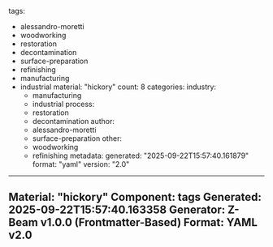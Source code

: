 tags:
  - alessandro-moretti
  - woodworking
  - restoration
  - decontamination
  - surface-preparation
  - refinishing
  - manufacturing
  - industrial
material: "hickory"
count: 8
categories:
  industry:
    - manufacturing
    - industrial
  process:
    - restoration
    - decontamination
  author:
    - alessandro-moretti
    - surface-preparation
  other:
    - woodworking
    - refinishing
metadata:
  generated: "2025-09-22T15:57:40.161879"
  format: "yaml"
  version: "2.0"

---
Material: "hickory"
Component: tags
Generated: 2025-09-22T15:57:40.163358
Generator: Z-Beam v1.0.0 (Frontmatter-Based)
Format: YAML v2.0
---